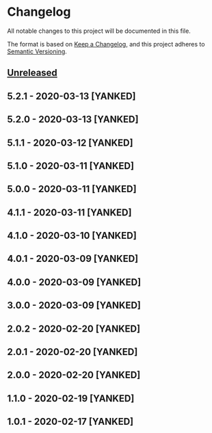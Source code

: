 # Changelog
All notable changes to this project will be documented in this file.

The format is based on [Keep a Changelog](https://keepachangelog.com/en/1.0.0/),
and this project adheres to [Semantic Versioning](https://semver.org/spec/v2.0.0.html).

## [Unreleased]

## 5.2.1 - 2020-03-13 [YANKED]

## 5.2.0 - 2020-03-13 [YANKED]

## 5.1.1 - 2020-03-12 [YANKED]

## 5.1.0 - 2020-03-11 [YANKED]

## 5.0.0 - 2020-03-11 [YANKED]

## 4.1.1 - 2020-03-11 [YANKED]

## 4.1.0 - 2020-03-10 [YANKED]

## 4.0.1 - 2020-03-09 [YANKED]

## 4.0.0 - 2020-03-09 [YANKED]

## 3.0.0 - 2020-03-09 [YANKED]

## 2.0.2 - 2020-02-20 [YANKED]

## 2.0.1 - 2020-02-20 [YANKED]

## 2.0.0 - 2020-02-20 [YANKED]

## 1.1.0 - 2020-02-19 [YANKED]

## 1.0.1 - 2020-02-17 [YANKED]
[Unreleased]: https://github.com/geut/nanomessage/compare/v5.2.1...HEAD
